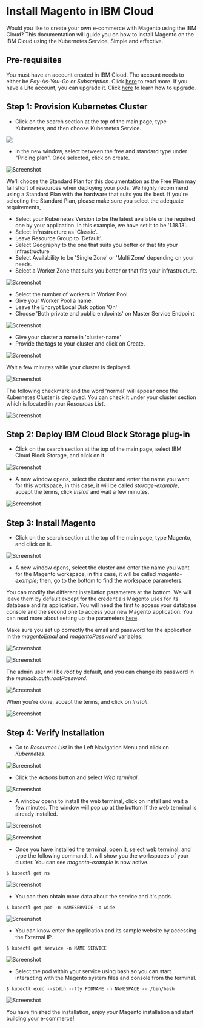 # Install Magento in IBM Cloud

Would you like to create your own e-commerce with Magento using the IBM Cloud? This documentation will guide you on how to install Magento on the IBM Cloud using the Kubernetes Service. Simple and effective.

## Pre-requisites

You must have an account created in IBM Cloud. The account needs to either be *Pay-As-You-Go* or *Subscription*. Click [here](https://cloud.ibm.com/docs/account?topic=account-accounts "here") to read more.
If you have a Lite account, you can upgrade it. Click [here](https://cloud.ibm.com/docs/account?topic=account-account-getting-started#account-gs-upgrade "here") to learn how to upgrade.

## Step 1: Provision Kubernetes Cluster

* Click on the search section at the top of the main page, type Kubernetes, and then choose Kubernetes Service.

![](Kubernetes1.PNG)

* In the new window, select between the free and standard type under "Pricing plan". Once selected, click on create.

![Screenshot](KubernetesPaid1.PNG)

We'll choose the Standard Plan for this documentation as the Free Plan may fall short of resources when deploying your pods. We highly recommend using a Standard Plan with the hardware that suits you the best. If you're selecting the Standard Plan, please make sure you select the adequate requirements,

* Select your Kubernetes Version to be the latest available or the required one by your application. In this example, we have set it to be '1.18.13'.
* Select Infrastructure as 'Classic'.
* Leave Resource Group to 'Default'.
* Select Geography to the one that suits you better or that fits your infrastructure.
* Select Availability to be 'Single Zone' or 'Multi Zone' depending on your needs.
* Select a Worker Zone that suits you better or that fits your infrastructure.

![Screenshot](KubernetesPaid2.PNG)

* Select the number of workers in Worker Pool.
* Give your Worker Pool a name.
* Leave the Encrypt Local Disk option 'On'
* Choose 'Both private and public endpoints' on Master Service Endpoint

![Screenshot](KubernetesPaid4.PNG)

* Give your cluster a name in 'cluster-name'
* Provide the tags to your cluster and click on Create.

![Screenshot](KubernetesPaid5.PNG)

Wait a few minutes while your cluster is deployed.

![Screenshot](KubernetesPaid3.PNG)

The following checkmark and the word 'normal' will appear once the Kubernetes Cluster is deployed. You can check it under your cluster section which is located in your *Resources List*.

![Screenshot](KubernetesPaid6.PNG)


## Step 2:  Deploy IBM Cloud Block Storage plug-in

* Click on the search section at the top of the main page, select IBM Cloud Block Storage, and click on it.

![Screenshot](StoragePaid1.PNG)

* A new window opens, select the cluster and enter the name you want for this workspace, in this case, it will be called _storage-example_, accept the terms, click *Install* and wait a few minutes.

![Screenshot](StoragePaid2.PNG)


## Step 3: Install Magento

* Click on the search section at the top of the main page, type Magento, and click on it.

![Screenshot](magento1.PNG)

* A new window opens, select the cluster and enter the name you want for the Magento workspace, in this case, it will be called _magento-example_; then, go to the bottom to find the workspace parameters.

You can modify the different installation parameters at the bottom. We will leave them by default except for the credentials Magento uses for its database and its application. You will need the first to access your database console and the second one to access your new Magento application. You can read more about setting up the parameters [here](https://cloud.ibm.com/catalog/content/prestashop "here").

Make sure you set up correctly the email and password for the application in the _magentoEmail_ and _magentoPassword_ variables. 

![Screenshot](magento3.PNG)

![Screenshot](magento4.PNG)

The admin user will be _root_ by default, and you can change its password in the _mariadb.auth.rootPassword_.

![Screenshot](magento5.PNG)

When you're done, accept the terms, and click on *Install*.

![Screenshot](magento2.PNG)


## Step 4: Verify Installation

* Go to *Resources List* in the Left Navigation Menu and click on *Kubernetes*.

![Screenshot](test11.png)

* Click the *Actions* button and select *Web terminal*.

![Screenshot](test2.PNG)

* A window opens to install the web terminal, click on install and wait a few minutes. The window will pop up at the buttom If the web terminal is already installed.

![Screenshot](test3.PNG)

![Screenshot](test7.PNG)

* Once you have installed the terminal, open it, select web terminal, and type the following command. It will show you the workspaces of your cluster. You can see *magento-example* is now active.

`$ kubectl get ns`

![Screenshot](testmagento1.PNG)

* You can then obtain more data about the service and it's pods.

`$ kubectl get pod -n NAMESERVICE -o wide`

![Screenshot](testmagento2.PNG)

* You can know enter the application and its sample website by accessing the External IP.

`$ kubectl get service -n NAME SERVICE`

![Screenshot](testmagento3.PNG)

* Select the pod within your service using bash so you can start interacting with the Magento system files and console from the terminal.

`$ kubectl exec --stdin --tty PODNAME -n NAMESPACE -- /bin/bash`

![Screenshot](testmagento4.PNG)

You have finished the installation, enjoy your Magento installation and start building your e-commerce!
